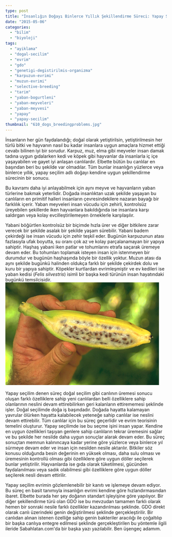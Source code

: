 ```yaml
---
type: post
title: "İnsanlığın Doğayı Binlerce Yıllık Şekillendirme Süreci: Yapay Seçilim"
date: "2015-05-06"
categories: 
  - "bilim"
  - "biyoloji"
tags: 
  - "ayiklama"
  - "dogal-secilim"
  - "evrim"
  - "gdo"
  - "genetigi-degistirilmis-organizma"
  - "karpuzun-evrimi"
  - "muzun-evrimi"
  - "selective-breeding"
  - "tarim"
  - "yaban-bogurtleni"
  - "yaban-meyveleri"
  - "yaban-meyvesi"
  - "yapay"
  - "yapay-secilim"
thumbnail: "610_dogs_breedingproblems.jpg"
---
```


İnsanların her gün faydalandığı; doğal olarak yetiştirilsin, yetiştirilmesin her türlü bitki ve hayvanın nasıl bu kadar insanlara uygun amaçlara hizmet ettiği cevabı bilinen iyi bir sorudur. Karpuz, muz, elma gibi meyveler insan damak tadına uygun gıdalarken kedi ve köpek gibi hayvanlar da insanlarla iç içe yaşayabilen ve gayet iyi anlaşan canlılardır. Elbette bütün bu canlılar en başından beri bu şekilde var olmadılar. Tüm bunlar insanlığın yüzlerce veya binlerce yıllık, yapay seçilim adlı doğayı kendine uygun şekillendirme sürecinin bir sonucu.

Bu kavramı daha iyi anlayabilmek için aynı meyve ve hayvanların yaban türlerine bakmak yeterlidir. Doğada insanlıktan uzak şekilde yaşayan bu canlıların en primitif halleri insanların çevresindekilere nazaran bayağı bir farklılık içerir. Yaban meyveleri insan vücudu için zehirli, kontrolsüz üreyebilen şekillerde iken hayvanlara bakıldığında ise insanlara karşı saldırgan veya kolay evcilleştirilemeyen örneklerle karşılaşılır.

Yabani böğürtlen kontrolsüz bir biçimde hızla ürer ve diğer bitkilere zarar verecek bir şekilde asalak bir şekilde yaşam sürebilir. Yabani badem çekirdeği ise insan vücudu için zehir teşkil eder. Bugünün karpuzunun atası fazlasıyla ufak boyutta, su oranı çok az ve kolay parçalanamayan bir yapıya sahiptir. Haşhaş yabani iken patlar ve tohumlarını etrafa saçarak üremeye devam eder. Bu tohumları toplamak isteyen insan için istenmeyen bir durumdur ve bugünün haşhaşında böyle bir özellik yoktur. Muzun atası da aynı şekilde bugünkü halinden oldukça farklı bir şekilde çekirdek dolu ve kuru bir yapıya sahiptir. Köpekler kurtlardan evrimleşmiştir ve ev kedileri ise yaban kedisi (_Felis silvestris_) isimli bir başka kedi türünün insan hayatındaki bugünkü temsilcisidir.![Yaban muzu (Wild banana)](images/wildbanana2.jpg)

Yapay seçilim denen süreç doğal seçilim gibi canlının üremesi sonucu oluşan farklı özelliklere sahip yeni canlılardan belli özelliklere sahip olanlarının neslini devam ettirebilirken geri kalanların ettirememesi şeklinde işler. Doğal seçilimde doğa iş başındadır. Doğada hayatta kalamayan yavrular ölürken hayatta kalabilecek yeteneğe sahip canlılar ise neslini devam ettirebilir. Tüm canlılar için bu süreç geçerlidir ve evrim teorisinin temelini oluşturur. Yapay seçilimde ise bu seçme işini insan yapar. Kendine en uygun özellikleri taşıyan genlere sahip canlıların tekrar üremesini sağlar ve bu şekilde her nesilde daha uygun sonuçlar alarak devam eder. Bu süreç sonuçtan memnun kalınıncaya kadar yerine göre yüzlerce veya binlerce yıl sürmeye devam eder ve insan için nesilden nesile aktarılır. Bitkiler söz konusu olduğunda besin değerinin en yüksek olması, daha sulu olması ve üremesinin kontrollü olması gibi özelliklere göre uygun döller seçilerek bunlar yetiştirilir. Hayvanlarda ise gıda olarak tüketilmesi, gücünden faydalanılması veya sadık olabilmesi gibi özelliklere göre uygun döller seçilerek nesli devam ettirilir.

Yapay seçilim evrimin gözlemlenebilir bir kanıtı ve işlemeye devam ediyor. Bu süreç en basit tanımıyla insanlığın evrimi kendine göre hızlandırmasından ibaret. Elbette burada her şey doğanın standart işleyişine göre yapılıyor. Bir diğer şekillendirme türü olan GDO ise bu mevzudan tamamen farklı olarak hemen bir sonraki nesile farklı özellikler kazandırılması şeklinde. GDO direkt olarak canlı üzerindeki genin değiştirilmesi şeklinde gerçekleştirilir. Bir canlıdan alınan istenen özelliğe sahip genin bakteriler aracılığı ile çoğaltılıp bir başka canlıya entegre edilmesi şeklinde gerçekleştirilen bu yöntemle ilgili ileride Sabahlatan.com'da bir başka yazı yazılabilir. Ben üşengeç adamım.
